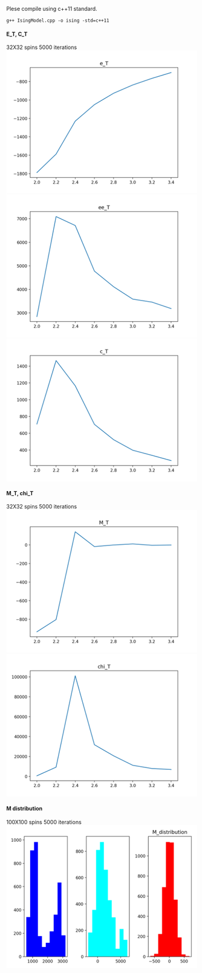 Plese compile using c++11 standard.

```
g++ IsingModel.cpp -o ising -std=c++11
```


#### E_T, C_T
32X32 spins
5000 iterations
![](imgs/e_T.png)
![](imgs/ee_T.png)
![](imgs/c_T.png)

#### M_T, chi_T
32X32 spins
5000 iterations
![](imgs/m_T.png)
![](imgs/chi_T.png)

#### M distribution
100X100 spins
5000 iterations
![](imgs/M_distribution.png)

